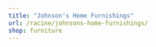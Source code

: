 ```yaml
---
title: "Johnson's Home Furnishings"
url: /racine/johnsons-home-furnishings/
shop: furniture
---
```


